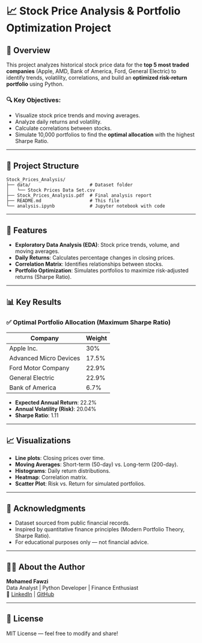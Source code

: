 # 📈 Stock Price Analysis & Portfolio Optimization Project

## 📌 Overview
This project analyzes historical stock price data for the **top 5 most traded companies** (Apple, AMD, Bank of America, Ford, General Electric) to identify trends, volatility, correlations, and build an **optimized risk-return portfolio** using Python.

### 🔍 Key Objectives:
- Visualize stock price trends and moving averages.
- Analyze daily returns and volatility.
- Calculate correlations between stocks.
- Simulate 10,000 portfolios to find the **optimal allocation** with the highest Sharpe Ratio.

---

## 📁 Project Structure
```
Stock_Prices_Analysis/
├── data/                      # Dataset folder
│   └── Stock Prices Data Set.csv
├── Stock_Prices_Analysis.pdf  # Final analysis report
├── README.md                  # This file
└── analysis.ipynb             # Jupyter notebook with code
```

---

## 🧪 Features
- **Exploratory Data Analysis (EDA)**: Stock price trends, volume, and moving averages.
- **Daily Returns**: Calculates percentage changes in closing prices.
- **Correlation Matrix**: Identifies relationships between stocks.
- **Portfolio Optimization**: Simulates portfolios to maximize risk-adjusted returns (Sharpe Ratio).

---

## 📊 Key Results
### ✅ Optimal Portfolio Allocation (Maximum Sharpe Ratio)
| Company               | Weight |
|-----------------------|--------|
| Apple Inc.            | 30%    |
| Advanced Micro Devices| 17.5%  |
| Ford Motor Company    | 22.9%  |
| General Electric      | 22.9%  |
| Bank of America       | 6.7%   |

- **Expected Annual Return**: 22.2%
- **Annual Volatility (Risk)**: 20.04%
- **Sharpe Ratio**: 1.11

---

## 📈 Visualizations
- **Line plots**: Closing prices over time.
- **Moving Averages**: Short-term (50-day) vs. Long-term (200-day).
- **Histograms**: Daily return distributions.
- **Heatmap**: Correlation matrix.
- **Scatter Plot**: Risk vs. Return for simulated portfolios.

---

## 📝 Acknowledgments
- Dataset sourced from public financial records.
- Inspired by quantitative finance principles (Modern Portfolio Theory, Sharpe Ratio).
- For educational purposes only — not financial advice.

---

## 👨‍💻 About the Author
**Mohamed Fawzi**  
Data Analyst | Python Developer | Finance Enthusiast  
🔗 [LinkedIn](https://linkedin.com/in/mohamed-fawzi)  | [GitHub](https://github.com/mohamedfawzi) 

---

## 📄 License
MIT License — feel free to modify and share!
